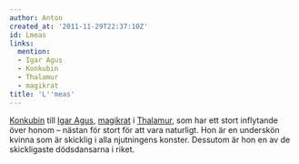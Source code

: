 ```yaml
---
author: Anton
created_at: '2011-11-29T22:37:10Z'
id: Lmeas
links:
  mention:
  - Igar Agus
  - Konkubin
  - Thalamur
  - magikrat
title: 'L''meas'
---
```


[Konkubin] till [Igar Agus], [magikrat] i [Thalamur], som har ett stort inflytande över honom –
nästan för stort för att vara naturligt. Hon är en underskön kvinna som är skicklig i alla
njutningens konster. Dessutom är hon en av de skickligaste dödsdansarna i riket.

  [Konkubin]: Konkubin
  [Igar Agus]: Igar_Agus
  [magikrat]: magikrat
  [Thalamur]: Thalamur
